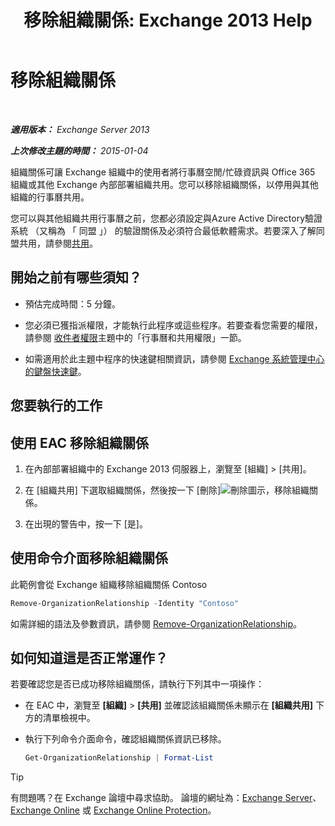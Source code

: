﻿---
title: '移除組織關係: Exchange 2013 Help'
TOCTitle: 移除組織關係
ms:assetid: ff211394-f58b-4da7-bb3a-df6abcb5950e
ms:mtpsurl: https://technet.microsoft.com/zh-tw/library/JJ657513(v=EXCHG.150)
ms:contentKeyID: 50474667
ms.date: 05/21/2018
mtps_version: v=EXCHG.150
ms.translationtype: MT
---

# 移除組織關係

 

_**適用版本：** Exchange Server 2013_

_**上次修改主題的時間：** 2015-01-04_

組織關係可讓 Exchange 組織中的使用者將行事曆空閒/忙碌資訊與 Office 365 組織或其他 Exchange 內部部署組織共用。您可以移除組織關係，以停用與其他組織的行事曆共用。

您可以與其他組織共用行事曆之前，您都必須設定與Azure Active Directory驗證系統 （又稱為 「 同盟 」） 的驗證關係及必須符合最低軟體需求。若要深入了解同盟共用，請參閱[共用](sharing-exchange-2013-help.md)。

## 開始之前有哪些須知？

  - 預估完成時間：5 分鐘。

  - 您必須已獲指派權限，才能執行此程序或這些程序。若要查看您需要的權限，請參閱 [收件者權限](recipients-permissions-exchange-2013-help.md)主題中的「行事曆和共用權限」一節。

  - 如需適用於此主題中程序的快速鍵相關資訊，請參閱 [Exchange 系統管理中心的鍵盤快速鍵](keyboard-shortcuts-in-the-exchange-admin-center-exchange-online-protection-help.md)。

## 您要執行的工作

## 使用 EAC 移除組織關係

1.  在內部部署組織中的 Exchange 2013 伺服器上，瀏覽至 \[組織\] \> \[共用\]。

2.  在 \[組織共用\] 下選取組織關係，然後按一下 \[刪除\]![刪除圖示](images/JJ651670.14f639f6-61e8-4418-bbfb-0db14de9d2f5(EXCHG.150).gif "刪除圖示")，移除組織關係。

3.  在出現的警告中，按一下 \[是\]。

## 使用命令介面移除組織關係

此範例會從 Exchange 組織移除組織關係 Contoso

```powershell
Remove-OrganizationRelationship -Identity "Contoso"
```

如需詳細的語法及參數資訊，請參閱 [Remove-OrganizationRelationship](https://technet.microsoft.com/zh-tw/library/ee332362\(v=exchg.150\))。

## 如何知道這是否正常運作？

若要確認您是否已成功移除組織關係，請執行下列其中一項操作：

  - 在 EAC 中，瀏覽至 **\[組織\]** \> **\[共用\]** 並確認該組織關係未顯示在 **\[組織共用\]** 下方的清單檢視中。

  - 執行下列命令介面命令，確認組織關係資訊已移除。
    
    ```powershell
    Get-OrganizationRelationship | Format-List
    ```


> [!TIP]  
> 有問題嗎？在 Exchange 論壇中尋求協助。 論壇的網址為：<a href="https://go.microsoft.com/fwlink/p/?linkid=60612">Exchange Server</a>、 <a href="https://go.microsoft.com/fwlink/p/?linkid=267542">Exchange Online</a> 或 <a href="https://go.microsoft.com/fwlink/p/?linkid=285351">Exchange Online Protection</a>。



